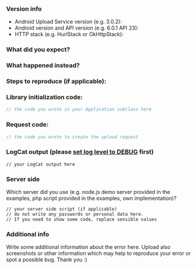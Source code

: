 ### Version info
* Android Upload Service version (e.g. 3.0.2):
* Android version and API version (e.g. 6.0.1 API 23):
* HTTP stack (e.g. HurlStack or OkHttpStack):

### What did you expect?

### What happened instead?

### Steps to reproduce (if applicable):

### Library initialization code:
```java
// the code you wrote in your Application subclass here
```

### Request code:
```java
// the code you wrote to create the upload request
```

### LogCat output (please [set log level to DEBUG](https://github.com/gotev/android-upload-service/wiki/Recipes#logging-) first)
```
// your LogCat output here
```

### Server side
Which server did you use (e.g. node.js demo server provided in the examples, php script provided in the examples, own implementation)?

```
// your server side script (if applicable)
// do not write any passwords or personal data here.
// If you need to show some code, replace sensible values
```

### Additional info
Write some additional information about the error here. Upload also screenshots or other information which may help to reproduce your error or spot a possible bug. Thank you :)
